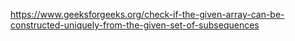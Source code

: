 https://www.geeksforgeeks.org/check-if-the-given-array-can-be-constructed-uniquely-from-the-given-set-of-subsequences